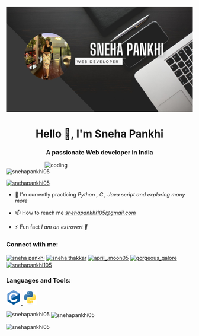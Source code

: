 ![logo](https://github.com/snehapankhi05/snehapankhi05/blob/main/githubbanner.jpg)
<h1 align="center">Hello 👋, I'm Sneha Pankhi</h1>
<h3 align="center">A passionate Web developer in India</h3>

<img align="right" alt="coding" width="400" src="https://camo.githubusercontent.com/8e033c50da3bd665628a2dcb2ffe97e0c57c7e93e03c3251d7d40a1ac55f5ec4/68747470733a2f2f6d656469612e74656e6f722e636f6d2f696d616765732f37646234656161336534373237326338653538656530313866633339306237642f74656e6f722e676966">

<p align="left"> <img src="https://komarev.com/ghpvc/?username=snehapankhi05&label=Profile%20views&color=0e75b6&style=flat" alt="snehapankhi05" /> </p>

<p align="left"> <a href="https://github.com/ryo-ma/github-profile-trophy"><img src="https://github-profile-trophy.vercel.app/?username=snehapankhi05" alt="snehapankhi05" /></a> </p>

- 🌱 I’m currently practicing *Python , C , Java script and exploring many more*

- 📫 How to reach me *snehapankhi105@gmail.com*

- ⚡ Fun fact *I am an extrovert 🥲*

<h3 align="left">Connect with me:</h3>
<p align="left">
<a href="https://linkedin.com/in/sneha pankhi" target="blank"><img align="center" src="https://raw.githubusercontent.com/rahuldkjain/github-profile-readme-generator/master/src/images/icons/Social/linked-in-alt.svg" alt="sneha pankhi" height="30" width="40" /></a>
<a href="https://fb.com/sneha thakkar" target="blank"><img align="center" src="https://raw.githubusercontent.com/rahuldkjain/github-profile-readme-generator/master/src/images/icons/Social/facebook.svg" alt="sneha thakkar" height="30" width="40" /></a>
<a href="https://instagram.com/april_.moon05" target="blank"><img align="center" src="https://raw.githubusercontent.com/rahuldkjain/github-profile-readme-generator/master/src/images/icons/Social/instagram.svg" alt="april_.moon05" height="30" width="40" /></a>
<a href="https://www.youtube.com/c/gorgeous_galore" target="blank"><img align="center" src="https://raw.githubusercontent.com/rahuldkjain/github-profile-readme-generator/master/src/images/icons/Social/youtube.svg" alt="gorgeous_galore" height="30" width="40" /></a>
<a href="https://www.hackerrank.com/snehapankhi105" target="blank"><img align="center" src="https://raw.githubusercontent.com/rahuldkjain/github-profile-readme-generator/master/src/images/icons/Social/hackerrank.svg" alt="snehapankhi105" height="30" width="40" /></a>
</p>

<h3 align="left">Languages and Tools:</h3>
<p align="left"> <a href="https://www.cprogramming.com/" target="_blank" rel="noreferrer"> <img src="https://raw.githubusercontent.com/devicons/devicon/master/icons/c/c-original.svg" alt="c" width="40" height="40"/> </a> <a href="https://www.python.org" target="_blank" rel="noreferrer"> <img src="https://raw.githubusercontent.com/devicons/devicon/master/icons/python/python-original.svg" alt="python" width="40" height="40"/> </a> </p>

<p><img align="left" src="https://github-readme-stats.vercel.app/api/top-langs?username=snehapankhi05&show_icons=true&locale=en&layout=compact" alt="snehapankhi05" /></p>

<p>&nbsp;<img align="center" src="https://github-readme-stats.vercel.app/api?username=snehapankhi05&show_icons=true&locale=en" alt="snehapankhi05" /></p>

<p><img align="center" src="https://github-readme-streak-stats.herokuapp.com/?user=snehapankhi05&" alt="snehapankhi05" /></p>
